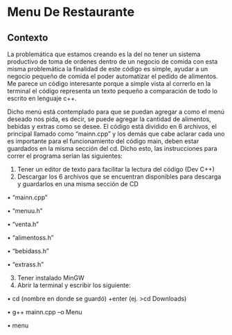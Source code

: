 # Menu De Restaurante
## Contexto

La problemática que estamos creando es la del no tener un sistema productivo de toma de ordenes dentro de un negocio de comida con esta misma problemática la finalidad de este código es simple, ayudar a un negocio pequeño de comida el poder automatizar el pedido de alimentos. Me parece un código interesante porque a simple vista al correrlo en la terminal el código representa un texto pequeño a comparación de todo lo escrito en lenguaje c++.

Dicho menú está contemplado para que se puedan agregar a como el menú deseado nos pida, es decir, se puede agregar la cantidad de alimentos, bebidas y extras como se desee. El código está dividido en 6 archivos, el principal llamado como “mainn.cpp” y los demás que cabe aclarar cada uno es importante para el funcionamiento del código main, deben estar guardados en la misma sección del cd. 
Dicho esto, las instrucciones para correr el programa serían las siguientes:
1.	Tener un editor de texto para facilitar la lectura del código (Dev C++)
2.	Descargar los 6 archivos que se encuentran disponibles para descarga y guardarlos en una misma sección de CD

•	“mainn.cpp”

•	“menuu.h”

•	“venta.h”

•	“alimentoss.h”

•	“bebidass.h”

•	“extrass.h”

3.	Tener instalado MinGW
4.	Abrir la terminal y escribir los siguiente:

•	cd (nombre en donde se guardó) +enter (ej. >cd Downloads)

•	g++ mainn.cpp –o Menu

•	menu
